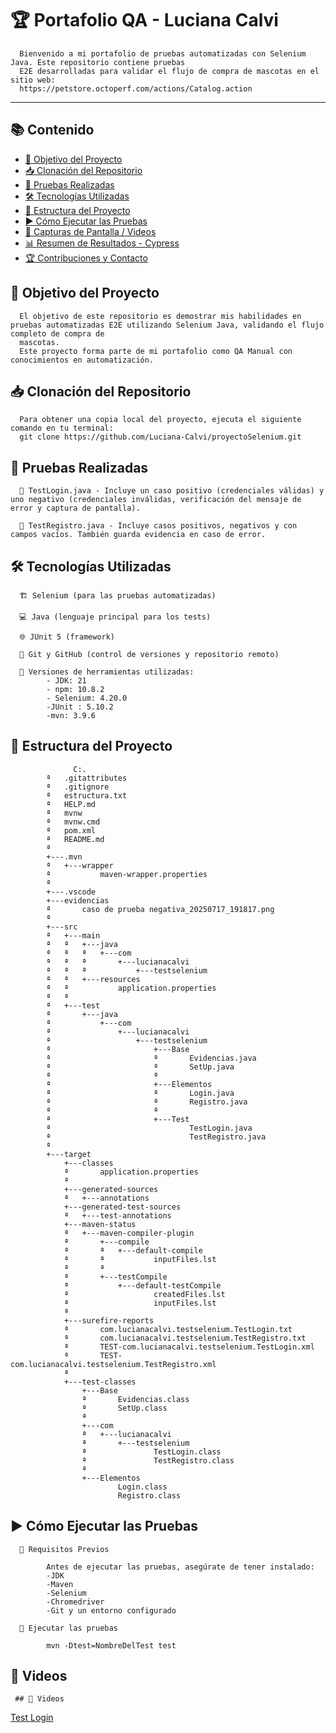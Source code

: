 # 🏆 Portafolio QA - Luciana Calvi

      Bienvenido a mi portafolio de pruebas automatizadas con Selenium Java. Este repositorio contiene pruebas 
      E2E desarrolladas para validar el flujo de compra de mascotas en el sitio web: 
      https://petstore.octoperf.com/actions/Catalog.action 
-----------------------------------------------------------------------------------------------------------------------------------------------------------------------------------------------------------------------------------------------------
## 📚 Contenido

- [🎯 Objetivo del Proyecto](#-objetivo-del-proyecto)
- [📥 Clonación del Repositorio](#-clonación-del-repositorio)
- [🚀 Pruebas Realizadas](#-pruebas-realizadas)
- [🛠️ Tecnologías Utilizadas](#-tecnologías-utilizadas)
- [📂 Estructura del Proyecto](#-estructura-del-proyecto)
- [▶️ Cómo Ejecutar las Pruebas](#️-cómo-ejecutar-las-pruebas)
- [📸 Capturas de Pantalla / Videos](#-capturas-de-pantalla--videos)
- [📊 Resumen de Resultados - Cypress](#-resumen-de-resultados---cypress)
- [🏆 Contribuciones y Contacto](#-contribuciones-y-contacto)


## 🎯 Objetivo del Proyecto
  
      El objetivo de este repositorio es demostrar mis habilidades en pruebas automatizadas E2E utilizando Selenium Java, validando el flujo completo de compra de 
      mascotas. 
      Este proyecto forma parte de mi portafolio como QA Manual con conocimientos en automatización.

## 📥 Clonación del Repositorio

      Para obtener una copia local del proyecto, ejecuta el siguiente comando en tu terminal:
      git clone https://github.com/Luciana-Calvi/proyectoSelenium.git
      
## 🚀 Pruebas Realizadas

      📌 TestLogin.java - Incluye un caso positivo (credenciales válidas) y uno negativo (credenciales inválidas, verificación del mensaje de error y captura de pantalla).

      📌 TestRegistro.java - Incluye casos positivos, negativos y con campos vacíos. También guarda evidencia en caso de error.
      
## 🛠️ Tecnologías Utilizadas

      🏗️ Selenium (para las pruebas automatizadas)

      💻 Java (lenguaje principal para los tests)
      
      🌐 JUnit 5 (framework)
      
      🔗 Git y GitHub (control de versiones y repositorio remoto)
      
      🧩 Versiones de herramientas utilizadas:
            - JDK: 21
            - npm: 10.8.2
            - Selenium: 4.20.0
            -JUnit : 5.10.2
            -mvn: 3.9.6 

## 📂 Estructura del Proyecto

                  C:.
            ª   .gitattributes
            ª   .gitignore
            ª   estructura.txt
            ª   HELP.md
            ª   mvnw
            ª   mvnw.cmd
            ª   pom.xml
            ª   README.md
            ª   
            +---.mvn
            ª   +---wrapper
            ª           maven-wrapper.properties
            ª           
            +---.vscode
            +---evidencias
            ª       caso de prueba negativa_20250717_191817.png
            ª       
            +---src
            ª   +---main
            ª   ª   +---java
            ª   ª   ª   +---com
            ª   ª   ª       +---lucianacalvi
            ª   ª   ª           +---testselenium
            ª   ª   +---resources
            ª   ª           application.properties
            ª   ª           
            ª   +---test
            ª       +---java
            ª           +---com
            ª               +---lucianacalvi
            ª                   +---testselenium
            ª                       +---Base
            ª                       ª       Evidencias.java
            ª                       ª       SetUp.java
            ª                       ª       
            ª                       +---Elementos
            ª                       ª       Login.java
            ª                       ª       Registro.java
            ª                       ª       
            ª                       +---Test
            ª                               TestLogin.java
            ª                               TestRegistro.java
            ª                               
            +---target
                +---classes
                ª       application.properties
                ª       
                +---generated-sources
                ª   +---annotations
                +---generated-test-sources
                ª   +---test-annotations
                +---maven-status
                ª   +---maven-compiler-plugin
                ª       +---compile
                ª       ª   +---default-compile
                ª       ª           inputFiles.lst
                ª       ª           
                ª       +---testCompile
                ª           +---default-testCompile
                ª                   createdFiles.lst
                ª                   inputFiles.lst
                ª                   
                +---surefire-reports
                ª       com.lucianacalvi.testselenium.TestLogin.txt
                ª       com.lucianacalvi.testselenium.TestRegistro.txt
                ª       TEST-com.lucianacalvi.testselenium.TestLogin.xml
                ª       TEST-com.lucianacalvi.testselenium.TestRegistro.xml
                ª       
                +---test-classes
                    +---Base
                    ª       Evidencias.class
                    ª       SetUp.class
                    ª       
                    +---com
                    ª   +---lucianacalvi
                    ª       +---testselenium
                    ª               TestLogin.class
                    ª               TestRegistro.class
                    ª               
                    +---Elementos
                            Login.class
                            Registro.class

## ▶️ Cómo Ejecutar las Pruebas

      📌 Requisitos Previos

            Antes de ejecutar las pruebas, asegúrate de tener instalado:
            -JDK
            -Maven
            -Selenium
            -Chromedriver
            -Git y un entorno configurado

      🚀 Ejecutar las pruebas

            mvn -Dtest=NombreDelTest test

## 📸 Videos

     ## 📸 Videos

[Test Login](https://drive.google.com/file/d/1GmAAGzIsk3Xwl2tVN-WnI-ecYck1OEqe/view?usp=sharing)


